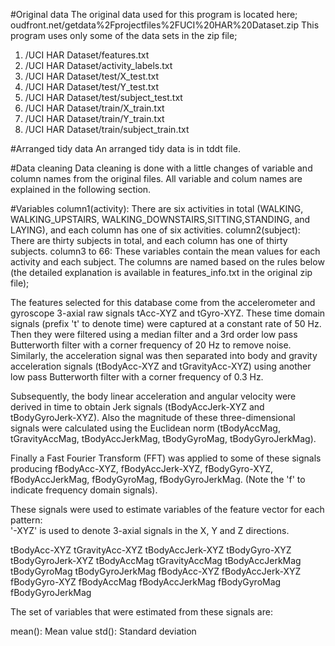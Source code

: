 #Original data
The original data used for this program is located here;
oudfront.net/getdata%2Fprojectfiles%2FUCI%20HAR%20Dataset.zip
This program uses only some of the data sets in the zip file;
1. /UCI HAR Dataset/features.txt
2. /UCI HAR Dataset/activity_labels.txt
3. /UCI HAR Dataset/test/X_test.txt
4. /UCI HAR Dataset/test/Y_test.txt
5. /UCI HAR Dataset/test/subject_test.txt
6. /UCI HAR Dataset/train/X_train.txt
7. /UCI HAR Dataset/train/Y_train.txt
8. /UCI HAR Dataset/train/subject_train.txt

#Arranged tidy data
An arranged tidy data is in tddt file. 

#Data cleaning 
Data cleaning is done with a little changes of variable and column names from the original files. All variable and colum names are explained in the following section.

#Variables
column1(activity): There are six activities in total (WALKING, WALKING_UPSTAIRS, WALKING_DOWNSTAIRS,SITTING,STANDING, and LAYING), and each column has one of six activities.
column2(subject): There are thirty subjects in total, and each column has one of thirty subjects.
column3 to 66: These variables contain the mean values for each activity and each subject. The columns are named based on the rules below (the detailed explanation is available in features_info.txt in the original zip file);


The features selected for this database come from the accelerometer and gyroscope 3-axial raw signals tAcc-XYZ and tGyro-XYZ. These time domain signals (prefix 't' to denote time) were captured at a constant rate of 50 Hz. Then they were filtered using a median filter and a 3rd order low pass Butterworth filter with a corner frequency of 20 Hz to remove noise. Similarly, the acceleration signal was then separated into body and gravity acceleration signals (tBodyAcc-XYZ and tGravityAcc-XYZ) using another low pass Butterworth filter with a corner frequency of 0.3 Hz. 

Subsequently, the body linear acceleration and angular velocity were derived in time to obtain Jerk signals (tBodyAccJerk-XYZ and tBodyGyroJerk-XYZ). Also the magnitude of these three-dimensional signals were calculated using the Euclidean norm (tBodyAccMag, tGravityAccMag, tBodyAccJerkMag, tBodyGyroMag, tBodyGyroJerkMag). 

Finally a Fast Fourier Transform (FFT) was applied to some of these signals producing fBodyAcc-XYZ, fBodyAccJerk-XYZ, fBodyGyro-XYZ, fBodyAccJerkMag, fBodyGyroMag, fBodyGyroJerkMag. (Note the 'f' to indicate frequency domain signals). 

These signals were used to estimate variables of the feature vector for each pattern:  
'-XYZ' is used to denote 3-axial signals in the X, Y and Z directions.

tBodyAcc-XYZ
tGravityAcc-XYZ
tBodyAccJerk-XYZ
tBodyGyro-XYZ
tBodyGyroJerk-XYZ
tBodyAccMag
tGravityAccMag
tBodyAccJerkMag
tBodyGyroMag
tBodyGyroJerkMag
fBodyAcc-XYZ
fBodyAccJerk-XYZ
fBodyGyro-XYZ
fBodyAccMag
fBodyAccJerkMag
fBodyGyroMag
fBodyGyroJerkMag

The set of variables that were estimated from these signals are: 

mean(): Mean value
std(): Standard deviation
